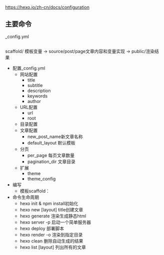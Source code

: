 https://hexo.io/zh-cn/docs/configuration

## 主要命令

_config.yml
```yml

```


scaffold/ 模板变量  -> source/post/page文章内容和变量实现 -> public/渲染结果

* 配置_config.yml
  * 网站配置
    * title
    * subtitle
    * description
    * keywords
    * author
  * URL配置
    * url
    * root
  * 目录配置
  * 文章配置
    * new_post_name新文章名称
    * default_layout 默认模板
  * 分页
    * per_page 每页文章数量
    * pagination_dir 文章目录
  * 扩展
    * theme
    * theme_config
* 编写
  * 模板scaffold：
* 命令生命周期
  * hexo init & npm install初始化
  * hexo new [layout] title创建文章
  * hexo generate 渲染生成静态html
  * hexo server -p 启动一个简单服务器
  * hexo deploy 部署脚本
  * hexo render -o 渲染到指定目录
  * hexo clean 删除自动生成的结果
  * hexo list [layout] 列出所有的文章